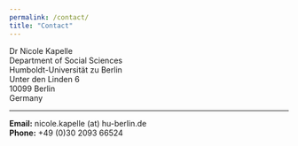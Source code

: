 ```yaml
---
permalink: /contact/
title: "Contact"
---
```


Dr Nicole Kapelle  
Department of Social Sciences  
Humboldt-Universität zu Berlin  
Unter den Linden 6  
10099 Berlin  
Germany 

___________________________________
 
**Email:** nicole.kapelle (at) hu-berlin.de  
**Phone:** +49 (0)30 2093 66524